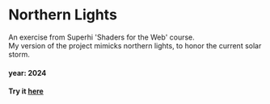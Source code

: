 # Northern Lights

An exercise from Superhi 'Shaders for the Web' course.\
My version of the project mimicks northern lights, to honor the current solar storm.

#### year: 2024
#### Try it [here](https://aeron13.github.io/northern-lights)